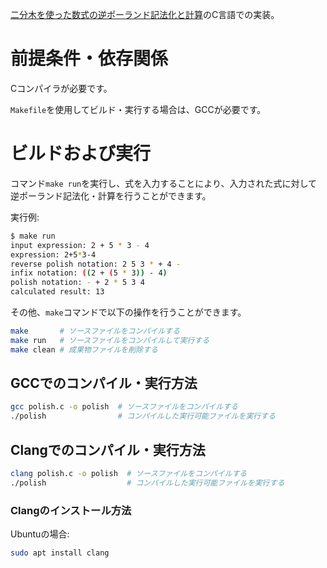 [二分木を使った数式の逆ポーランド記法化と計算](https://smdn.jp/programming/tips/polish/)のC言語での実装。

# 前提条件・依存関係
Cコンパイラが必要です。

`Makefile`を使用してビルド・実行する場合は、GCCが必要です。

# ビルドおよび実行
コマンド`make run`を実行し、式を入力することにより、入力された式に対して逆ポーランド記法化・計算を行うことができます。

実行例:
```sh
$ make run
input expression: 2 + 5 * 3 - 4
expression: 2+5*3-4
reverse polish notation: 2 5 3 * + 4 -
infix notation: ((2 + (5 * 3)) - 4)
polish notation: - + 2 * 5 3 4
calculated result: 13
```

その他、`make`コマンドで以下の操作を行うことができます。

```sh
make       # ソースファイルをコンパイルする
make run   # ソースファイルをコンパイルして実行する
make clean # 成果物ファイルを削除する
```

## GCCでのコンパイル・実行方法
```sh
gcc polish.c -o polish  # ソースファイルをコンパイルする
./polish                # コンパイルした実行可能ファイルを実行する
```

## Clangでのコンパイル・実行方法
```sh
clang polish.c -o polish  # ソースファイルをコンパイルする
./polish                  # コンパイルした実行可能ファイルを実行する
```

### Clangのインストール方法
Ubuntuの場合:
```sh
sudo apt install clang
```
